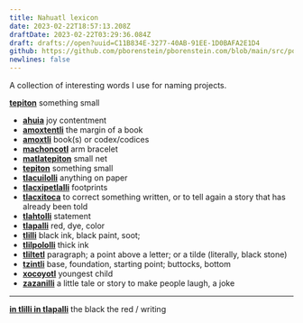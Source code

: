 ```yaml
---
title: Nahuatl lexicon
date: 2023-02-22T18:57:13.208Z
draftDate: 2023-02-22T03:29:36.084Z
draft: drafts://open?uuid=C11B834E-3277-40AB-91EE-1D0BAFA2E1D4
github: https://github.com/pborenstein/pborenstein.com/blob/main/src/posts/c11b834e-3277-40ab-91ee-1d0bafa2e1d4.md
newlines: false
---
```

A collection of interesting words
I use
for naming projects.

[**tepiton**](https://nahuatl.wired-humanities.org/content/tepiton) something small
<!-- excerpt -->


- [**ahuia**](https://nahuatl.wired-humanities.org/content/ahuia) joy contentment
- [**amoxtentli**](https://nahuatl.wired-humanities.org/content/amoxtentli) the margin of a book
- [**amoxtli**](https://nahuatl.wired-humanities.org/content/amoxtli) book(s) or codex/codices
- [**machoncotl**](https://nahuatl.wired-humanities.org/content/machoncotl) arm bracelet
- [**matlatepiton**](https://en.wiktionary.org/wiki/matlatepiton#Classical_Nahuatl) small net
- [**tepiton**](https://nahuatl.wired-humanities.org/content/tepiton) something small
- [**tlacuilolli**](https://nahuatl.wired-humanities.org/content/tlacuilolli) anything on paper
- [**tlacxipetlalli**](https://nahuatl.wired-humanities.org/content/tlacxipetlalli) footprints
- [**tlacxitoca**](https://nahuatl.wired-humanities.org/content/tlacxitoca) to correct something written, or to tell again a story that has already been told
- [**tlahtolli**](https://nahuatl.wired-humanities.org/content/tlahtolli-0) statement
- [**tlapalli**](https://nahuatl.wired-humanities.org/content/tlapalli-0) red, dye, color
- [**tlilli**](https://nahuatl.wired-humanities.org/tlilli) black ink, black paint, soot;
- [**tlilpololli**](https://nahuatl.wired-humanities.org/content/tlilpololli) thick ink
- [**tliltetl**](https://https://nahuatl.wired-humanities.org/content/tliltetl) paragraph; a point above a letter; or a tilde (literally, black stone)
- [**tzintli**](https://https://nahuatl.wired-humanities.org/content/tzintli) base, foundation, starting point; buttocks, bottom
- [**xocoyotl**](https://nahuatl.wired-humanities.org/content/xocoyotl) youngest child
- [**zazanilli**](https://nahuatl.wired-humanities.org/content/zazanilli) a little tale or story to make people laugh, a joke
---

[**in tlilli in tlapalli**](https://nahuatl.uoregon.edu/node/202072) the black the red / writing
